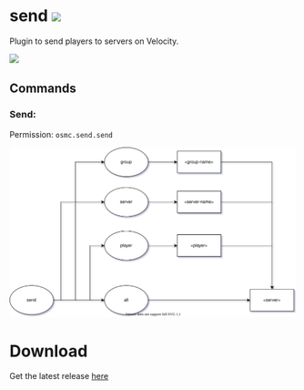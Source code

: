 # send <a href="https://discord.gg/KfmcRzv6Gh"><img src="https://img.shields.io/discord/840618521611337759?color=pink&label=Discord&logo=discord&logoColor=pink&style=for-the-badge"></a>
Plugin to send players to servers on Velocity.

<a href="https://bstats.org/plugin/velocity/send/11345"><img src="https://img.shields.io/bstats/servers/11345?color=green&style=for-the-badge"></a>

## Commands

### Send:
Permission: `osmc.send.send` 

<img src="docs/send-commands.svg">

# Download
Get the latest release <a href="https://github.com/OskarsMC-Plugins/send/releases">here</a>